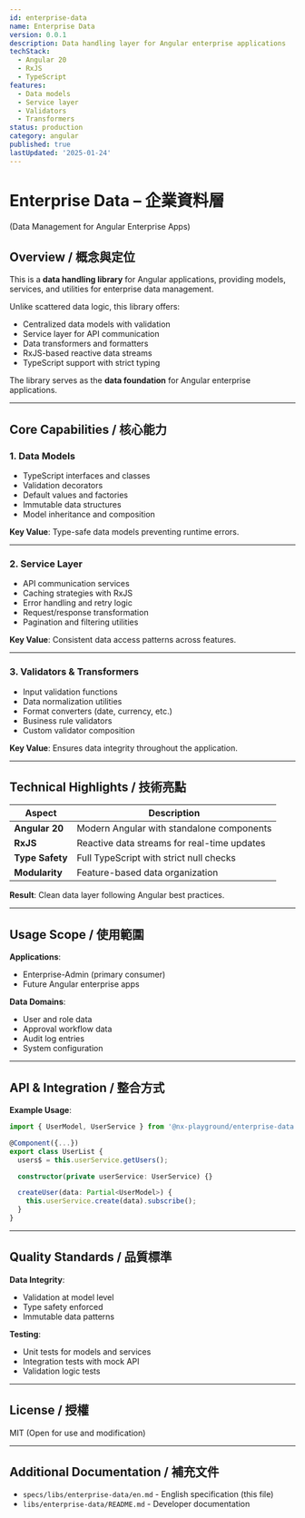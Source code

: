 ```yaml
---
id: enterprise-data
name: Enterprise Data
version: 0.0.1
description: Data handling layer for Angular enterprise applications
techStack:
  - Angular 20
  - RxJS
  - TypeScript
features:
  - Data models
  - Service layer
  - Validators
  - Transformers
status: production
category: angular
published: true
lastUpdated: '2025-01-24'
---
```


# Enterprise Data – 企業資料層

(Data Management for Angular Enterprise Apps)

## Overview / 概念與定位

This is a **data handling library** for Angular applications, providing models, services, and utilities for enterprise data management.

Unlike scattered data logic, this library offers:
- Centralized data models with validation
- Service layer for API communication
- Data transformers and formatters
- RxJS-based reactive data streams
- TypeScript support with strict typing

The library serves as the **data foundation** for Angular enterprise applications.

---

## Core Capabilities / 核心能力

### 1. Data Models

- TypeScript interfaces and classes
- Validation decorators
- Default values and factories
- Immutable data structures
- Model inheritance and composition

**Key Value**: Type-safe data models preventing runtime errors.

---

### 2. Service Layer

- API communication services
- Caching strategies with RxJS
- Error handling and retry logic
- Request/response transformation
- Pagination and filtering utilities

**Key Value**: Consistent data access patterns across features.

---

### 3. Validators & Transformers

- Input validation functions
- Data normalization utilities
- Format converters (date, currency, etc.)
- Business rule validators
- Custom validator composition

**Key Value**: Ensures data integrity throughout the application.

---

## Technical Highlights / 技術亮點

| Aspect          | Description                                   |
| --------------- | --------------------------------------------- |
| **Angular 20**  | Modern Angular with standalone components     |
| **RxJS**        | Reactive data streams for real-time updates   |
| **Type Safety** | Full TypeScript with strict null checks       |
| **Modularity**  | Feature-based data organization               |

**Result**: Clean data layer following Angular best practices.

---

## Usage Scope / 使用範圍

**Applications**:
- Enterprise-Admin (primary consumer)
- Future Angular enterprise apps

**Data Domains**:
- User and role data
- Approval workflow data
- Audit log entries
- System configuration

---

## API & Integration / 整合方式

**Example Usage**:
```typescript
import { UserModel, UserService } from '@nx-playground/enterprise-data';

@Component({...})
export class UserList {
  users$ = this.userService.getUsers();

  constructor(private userService: UserService) {}

  createUser(data: Partial<UserModel>) {
    this.userService.create(data).subscribe();
  }
}
```

---

## Quality Standards / 品質標準

**Data Integrity**:
- Validation at model level
- Type safety enforced
- Immutable data patterns

**Testing**:
- Unit tests for models and services
- Integration tests with mock API
- Validation logic tests

---

## License / 授權

MIT (Open for use and modification)

---

## Additional Documentation / 補充文件

- `specs/libs/enterprise-data/en.md` - English specification (this file)
- `libs/enterprise-data/README.md` - Developer documentation
